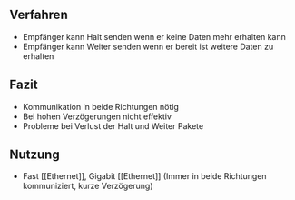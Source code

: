 ## Verfahren

- Empfänger kann Halt senden wenn er keine Daten mehr erhalten kann
- Empfänger kann Weiter senden wenn er bereit ist weitere Daten zu erhalten

## Fazit

- Kommunikation in beide Richtungen nötig
- Bei hohen Verzögerungen nicht effektiv
- Probleme bei Verlust der Halt und Weiter Pakete

## Nutzung

- Fast [[Ethernet]], Gigabit [[Ethernet]] (Immer in beide Richtungen kommuniziert, kurze Verzögerung)
